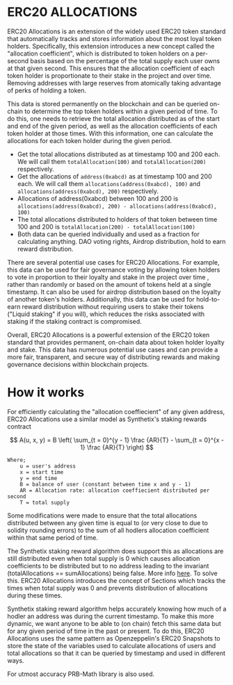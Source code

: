 # **ERC20 ALLOCATIONS**

ERC20 Allocations is an extension of the widely used ERC20 token standard that automatically tracks and stores information about the most loyal token holders. Specifically, this extension introduces a new concept called the "allocation coefficient", which is distributed to token holders on a per-second basis based on the percentage of the total supply each user owns at that given second. This ensures that the allocation coefficient of each token holder is proportionate to their stake in the project and over time. Removing addresses with large reserves from atomically taking advantage of perks of holding a token.

This data is stored permanently on the blockchain and can be queried on-chain to determine the top token holders within a given period of time. To do this, one needs to retrieve the total allocation distributed as of the start and end of the given period, as well as the allocation coefficients of each token holder at those times. With this information, one can calculate the allocations for each token holder during the given period.

- Get the total allocations distributed as at timestamp 100 and 200 each. We will call them `totalAllocation(100)` and `totalAllocation(200)` respectively.
- Get the allocations of `address(0xabcd)` as at timestamp 100 and 200 each. We will call them `allocations(address(0xabcd), 100)` and `allocations(address(0xabcd), 200)` respectively.
- Allocations of address(0xabcd) between 100 and 200 is `allocations(address(0xabcd), 200) - allocations(address(0xabcd), 100)`
- The total allocations distributed to holders of that token between time 100 and 200 is `totalAllocation(200) - totalAllocation(100)`
- Both data can be queried individually and used as a fraction for calculating anything. DAO voting rights, Airdrop distribution, hold to earn reward distribution.

There are several potential use cases for ERC20 Allocations. For example, this data can be used for fair governance voting by allowing token holders to vote in proportion to their loyalty and stake in the project over time , rather than randomly or based on the amount of tokens held at a single timestamp. It can also be used for airdrop distribution based on the loyalty of another token's holders. Additionally, this data can be used for hold-to-earn reward distribution without requiring users to stake their tokens ("Liquid staking" if you will), which reduces the risks associated with staking if the staking contract is compromised.

Overall, ERC20 Allocations is a powerful extension of the ERC20 token standard that provides permanent, on-chain data about token holder loyalty and stake. This data has numerous potential use cases and can provide a more fair, transparent, and secure way of distributing rewards and making governance decisions within blockchain projects.

# **How it works**

For efficiently calculating the "allocation coeffiecient" of any given address, ERC20 Allocations use a similar model as Synthetix's staking rewards contract

$$
A(u, x, y) = B \left( \sum_{t = 0}^{y - 1} \frac {AR}{T} - \sum_{t = 0}^{x - 1} \frac {AR}{T}
\right)
$$

    Where;
        u = user's address
        x = start time
        y = end time
        B = balance of user (constant between time x and y - 1)
        AR = Allocation rate: allocation coeffiecient distributed per second
        T = total supply

Some modifications were made to ensure that the total allocations distributed between any given time is equal to (or very close to due to solidity rounding errors) to the sum of all hodlers allocation coefficient within that same period of time.

The Synthetix staking reward algorithm does support this as allocations are still distributed even when total supply is 0 which causes allocation coefficients to be distributed but to no address leading to the invariant (totalAllocations == sumAllocations) being false. More info [here]("https://0xmacro.com/blog/synthetix-staking-rewards-issue-inefficient-reward-distribution/"). To solve this. ERC20 Allocations introduces the concept of Sections which tracks the times when total supply was 0 and prevents distribution of allocations during these times.

Synthetix staking reward algorithm helps accurately knowing how much of a hodler an address was during the current timestamp. To make this more dynamic, we want anyone to be able to (on chain) fetch this same data but for any given period of time in the past or present. To do this, ERC20 Allocations uses the same pattern as Openzeppelin's ERC20 Snapshots to store the state of the variables used to calculate allocations of users and total allocations so that it can be queried by timestamp and used in different ways.

For utmost accuracy PRB-Math library is also used.
